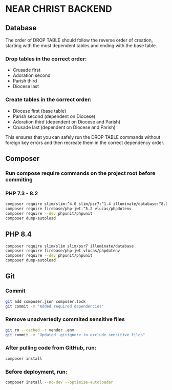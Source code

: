 # NEAR CHRIST BACKEND

## Database

The order of DROP TABLE should follow the reverse order of creation, starting with the most dependent tables and ending with the base table.

### Drop tables in the correct order:
- Crusade first
- Adoration second
- Parish third
- Diocese last

### Create tables in the correct order:
- Diocese first (base table)
- Parish second (dependent on Diocese)
- Adoration third (dependent on Diocese and Parish)
- Crusade last (dependent on Diocese and Parish)

This ensures that you can safely run the DROP TABLE commands without foreign key errors and then recreate them in the correct dependency order.

## Composer
### Run compose require commands on the project root before commiting

### PHP 7.3 - 8.2
```bash
composer require slim/slim:^4.0 slim/psr7:^1.4 illuminate/database:^8.0
composer require firebase/php-jwt:^5.2 vlucas/phpdotenv
composer require --dev phpunit/phpunit
composer dump-autoload
```

## PHP 8.4
```bash
composer require slim/slim slim/psr7 illuminate/database
composer require firebase/php-jwt vlucas/phpdotenv
composer require --dev phpunit/phpunit
composer dump-autoload
```

## Git
### Commit
```bash
git add composer.json composer.lock
git commit -m "Added required dependencies"
```

### Remove unadvertedly commited sensitive files
```bash
git rm --cached -r vendor .env
git commit -m "Updated .gitignore to exclude sensitive files"
```

### After pulling code from GitHub, run:

```bash
composer install
```

### Before deployment, run:
```bash
composer install --no-dev --optimize-autoloader
```

